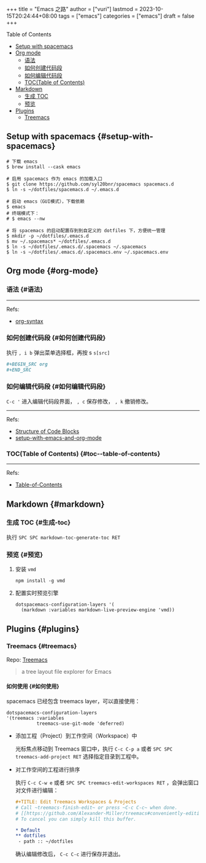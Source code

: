 +++
title = "Emacs 之路"
author = ["vuri"]
lastmod = 2023-10-15T20:24:44+08:00
tags = ["emacs"]
categories = ["emacs"]
draft = false
+++

<div class="ox-hugo-toc toc">

<div class="heading">Table of Contents</div>

- [Setup with spacemacs](#setup-with-spacemacs)
- [Org mode](#org-mode)
    - [语法](#语法)
    - [如何创建代码段](#如何创建代码段)
    - [如何编辑代码段](#如何编辑代码段)
    - [TOC(Table of Contents)](#toc--table-of-contents)
- [Markdown](#markdown)
    - [生成 TOC](#生成-toc)
    - [预览](#预览)
- [Plugins](#plugins)
    - [Treemacs](#treemacs)

</div>
<!--endtoc-->


## Setup with spacemacs {#setup-with-spacemacs}

```shell
# 下载 emacs
$ brew install --cask emacs

# 启用 spacemacs 作为 emacs 的加载入口
$ git clone https://github.com/syl20bnr/spacemacs spacemacs.d
$ ln -s ~/dotfiles/spacemacs.d ~/.emacs.d

# 启动 emacs（GUI模式），下载依赖
$ emacs
# 终端模式下：
# $ emacs --nw

# 将 spacemacs 的启动配置存到到自定义的 dotfiles 下，方便统一管理
$ mkdir -p ~/dotfiles/.emacs.d
$ mv ~/.spacemacs* ~/dotfiles/.emacs.d
$ ln -s ~/dotfiles/.emacs.d/.spacemacs ~/.spacemacs
$ ln -s ~/dotfiles/.emacs.d/.spacemacs.env ~/.spacemacs.env
```


## Org mode {#org-mode}


### 语法 {#语法}

---

Refs:

-   [org-syntax](https://orgmode.org/worg/org-syntax.html)


### 如何创建代码段 {#如何创建代码段}

执行 `, i b` 弹出菜单选择框，再按 s `s[src]`

```org
#+BEGIN_SRC org
#+END_SRC
```


### 如何编辑代码段 {#如何编辑代码段}

`C-c '` 进入编辑代码段界面， `, c` 保存修改， `, k` 撤销修改。

---

Refs:

-   [Structure of Code Blocks](https://orgmode.org/manual/Structure-of-Code-Blocks.html)
-   [setup-with-emacs-and-org-mode](https://andreyor.st/posts/2022-10-16-my-blogging-setup-with-emacs-and-org-mode/)


### TOC(Table of Contents) {#toc--table-of-contents}

---

Refs:

-   [Table-of-Contents](https://orgmode.org/manual/Table-of-Contents.html)


## Markdown {#markdown}


### 生成 TOC {#生成-toc}

执行 `SPC SPC markdown-toc-generate-toc RET`


### 预览 {#预览}

1.  安装 `vmd`
    ```shell
    npm install -g vmd
    ```
2.  配置实时预览引擎
    ```emacs-lisp
    dotspacemacs-configuration-layers '(
      (markdown :variables markdown-live-preview-engine 'vmd))
    ```


## Plugins {#plugins}


### Treemacs {#treemacs}

Repo: [Treemacs](https://github.com/Alexander-Miller/treemacs)

> a tree layout file explorer for Emacs


#### 如何使用 {#如何使用}

spacemacs 已经包含 treemacs layer，可以直接使用：

```emacs-lisp
dotspacemacs-configuration-layers
'(treemacs :variables
           treemacs-use-git-mode 'deferred)
```

-   添加工程（Project）到工作空间（Workspace）中

    光标焦点移动到 Treemacs 窗口中，执行 `C-c C-p a` 或者 `SPC SPC treemacs-add-project RET`
    选择指定目录到工程中。

-   对工作空间的工程进行排序

    执行 `C-c C-w e` 或者 `SPC SPC treemacs-edit-workspaces RET` ，会弹出窗口对文件进行编辑：
    ```org
    #+TITLE: Edit Treemacs Workspaces & Projects
    # Call ~treemacs-finish-edit~ or press ~C-c C-c~ when done.
    # [[https://github.com/Alexander-Miller/treemacs#conveniently-editing-your-projects-and-workspaces][Click here for detailed documentation.]]
    # To cancel you can simply kill this buffer.

    * Default
    ** dotfiles
    ​ - path :: ~/dotfiles
    ```
    确认编辑修改后， `C-c C-c` 进行保存并退出。

